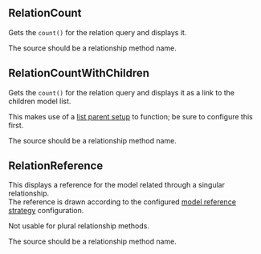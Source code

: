 ## RelationCount

Gets the `count()` for the relation query and displays it.

The source should be a relationship method name. 


## RelationCountWithChildren

Gets the `count()` for the relation query and displays it as a link to the children model list.

This makes use of a [list parent setup](../ModelConfiguration/ListParentSetup.md) to function; be sure to configure this first. 

The source should be a relationship method name.


## RelationReference

This displays a reference for the model related through a singular relationship.  
The reference is drawn according to the configured [model reference strategy](../Strategies.md#model-reference-strategies) configuration.

Not usable for plural relationship methods.

The source should be a relationship method name.
